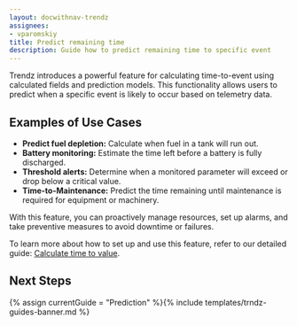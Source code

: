 ```yaml
---
layout: docwithnav-trendz
assignees:
- vparomskiy
title: Predict remaining time
description: Guide how to predict remaining time to specific event
---
```

Trendz introduces a powerful feature for calculating time-to-event using calculated fields and prediction models. This functionality allows users to predict when a specific event is likely to occur based on telemetry data.

## Examples of Use Cases
* **Predict fuel depletion:** Calculate when fuel in a tank will run out.
* **Battery monitoring:** Estimate the time left before a battery is fully discharged.
* **Threshold alerts:** Determine when a monitored parameter will exceed or drop below a critical value.
* **Time-to-Maintenance:** Predict the time remaining until maintenance is required for equipment or machinery.

With this feature, you can proactively manage resources, set up alarms, and take preventive measures to avoid downtime or failures.

To learn more about how to set up and use this feature, refer to our detailed guide: [Calculate time to value](/docs/trendz/calculate-time-to-value).

## Next Steps

{% assign currentGuide = "Prediction" %}{% include templates/trndz-guides-banner.md %}

